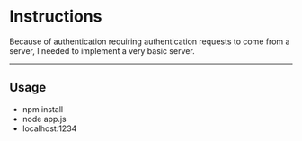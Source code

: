 # Instructions

Because of authentication requiring authentication requests to come from a server, I needed to implement a very basic server.


----
## Usage


* npm install
* node app.js
* localhost:1234
